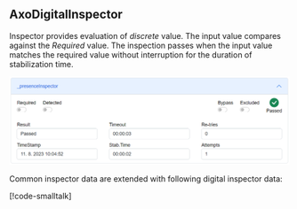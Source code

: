 ## AxoDigitalInspector

Inspector provides evaluation of *discrete* value. The input value compares against the *Required* value. The inspection passes when the input value matches the required value without interruption for the duration of stabilization time.

![Digital inspector](../docs/assets/digital-inspector.png)

Common inspector data are extended with following digital inspector data:

[!code-smalltalk[](../ctrl/src/AxoDigitalInspector/AxoDigitalInspectorData.st?name=AxoDigitalInspectorDataDeclaration)]